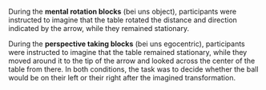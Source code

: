During the **mental rotation blocks** (bei uns object), participants were instructed to imagine that the table rotated the distance and direction indicated by the arrow, while they remained stationary.

During the **perspective taking blocks** (bei uns egocentric), participants were instructed to imagine that the table remained stationary, while they moved around it to the tip of the arrow and looked across the center of the table from there. In both conditions, the task was to decide whether the ball would be on their left or their right after the imagined transformation.
